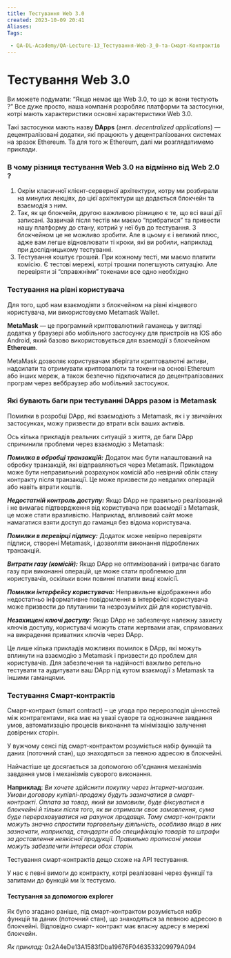 ```yaml
---
title: Тестування Web 3.0 
created: 2023-10-09 20:41
Aliases:
Tags: 
 
 - QA-DL-Academy/QA-Lecture-13_Тестування-Web-3_0-та-Смарт-Контрактів
---
```

# Тестування Web 3.0 

Ви можете подумати: “Якщо немає ще Web 3.0, то що ж вони тестують ?” Все дуже просто, наша компанія розробляє платформи та застосунки, котрі мають характеристики основні характеристики Web 3.0. 

Такі застосунки мають назву **DApps** (англ. _decentralized applications_) — децентралізовані додатки, які працюють у децентралізованих системах на зразок Ethereum. Та для того ж Ethereum, далі ми розглядатимемо приклади.  

### В чому різниця тестування Web 3.0 на відмінно від Web 2.0 ? 

1. Окрім класичної клієнт-серверної архітектури, котру ми розбирали на минулих лекціях, до цієї архітектури ще додається блокчейн та взаємодія з ним. 
2. Так, як це блокчейн, другою важливою різницею є те, що всі ваші дії записані. Зазвичай після тестів ми маємо “прибратися” та привести нашу платформу до стану, котрий у неї був до тестування. З блокчейном це не можливо зробити. Але в цьому є і великий плюс, адже вам легше відновлювати ті кроки, які ви робили, наприклад при дослідницькому тестуванні. 
3. Тестування коштує грошей. При кожному тесті, ми маємо платити комісію. Є тестові мережі, котрі трошки полегшують ситуацію. Але перевіряти зі “справжніми” токенами все одно необхідно 
### Тестування на рівні користувача

Для того, щоб нам взаємодіяти з блокчейном на рівні кінцевого користувача, ми використовуємо Metamask Wallet. 

**MetaMask** — це програмний криптовалютний гаманець у вигляді додатка у браузері або мобільного застосунку  для пристроїв на IOS або Android, який базово використовується для взаємодії з блокчейном **Ethereum**.

MetaMask дозволяє користувачам зберігати криптовалютні активи, надсилати та отримувати криптовалюти та токени на основі Ethereum або інших мереж, а також безпечно підключатися до децентралізованих програм через веббраузер або мобільний застосунок.

### Які бувають баги при тестуванні DApps разом із Metamask

Помилки в розробці DApp, які взаємодіють з Metamask, як і у звичайних застосунках, можу призвести до втрати всіх ваших активів. 

Ось кілька прикладів реальних ситуацій з життя, де баги DApp спричинили проблеми через взаємодію з Metamask:

**_Помилка в обробці транзакцій:_** Додаток має бути налаштований на обробку транзакцій, які відправляються через Metamask. Прикладом може бути неправильний розрахунок комісій або невірний облік стану контракту після транзакції. Це може призвести до невдалих операцій або навіть втрати коштів.

**_Недостатній контроль доступу:_** Якщо DApp не правильно реалізований і не вимагає підтвердження від користувача при взаємодії з Metamask, це може стати вразливістю. Наприклад, впливовий сайт може намагатися взяти доступ до гаманця без відома користувача.

**_Помилки в перевірці підпису:_** Додаток може невірно перевіряти підписи, створені Metamask, і дозволяти виконання підроблених транзакцій.

**_Витрати газу (комісій):_** Якщо DApp не оптимізований і витрачає багато газу при виконанні операцій, це може стати проблемою для користувачів, оскільки вони повинні платити вищі комісії.

**_Помилки інтерфейсу користувача:_** Неправильне відображення або недостатньо інформативне повідомлення в інтерфейсі користувача може призвести до плутанини та незрозумілих дій для користувачів.

**_Незахищені ключі доступу:_** Якщо DApp не забезпечує належну захисту ключів доступу, користувачі можуть стати жертвами атак, спрямованих на викрадення приватних ключів через DApp.

Це лише кілька прикладів можливих помилок в DApp, які можуть вплинути на взаємодію з Metamask і призвести до проблем для користувачів. Для забезпечення та надійності важливо ретельно тестувати та аудитувати ваш DApp під кутом взаємодії з Metamask та іншими гаманцями.


### Тестування Смарт-контрактів 

Смарт-контракт (smart contract) – це угода про перерозподіл цінностей між контрагентами, яка має на увазі суворе та однозначне завдання умов, автоматизацію процесів виконання та мінімізацію залучення довірених сторін.

У вужчому сенсі під смарт-контрактом розуміється набір функцій та даних (поточний стан), що знаходяться за певною адресою в блокчейні.

Найчастіше це досягається за допомогою об'єднання механізмів завдання умов і механізмів суворого виконання. 

**Наприклад**: _Ви хочете здійснити покупку через інтернет-магазин. Умови договору купівлі-продажу будуть зазначатися в смарт-контракті. Оплата за товар, який ви замовили, буде фіксуватися в блокчейні й тільки після того, як ви отримали своє замовлення, сума буде перераховуватися на рахунок продавця. Тому смарт-контракти можуть значно спростити торговельну діяльність, особливо якщо в них зазначати, наприклад, стандарти або специфікацію товарів та штрафи за доставлення неякісної продукції. Правильно прописані умови можуть забезпечити інтереси обох сторін._

Тестування смарт-контрактів дещо схоже на API тестування. 

У нас є певні вимоги до контракту, котрі реалізовані через функції  та запитами до функцій ми їх тестуємо. 

#### **Тестування за допомогою explorer**	

Як було згадано раніше, під смарт-контрактом розуміється набір функцій та даних (поточний стан), що знаходяться за певною адресою в блокчейні. Відповідно смарт- контракт має власну адресу в мережі блокчейн.

_Як приклад:_ 0x2А4eDe13A1583fDba19676F0463533209979А094
